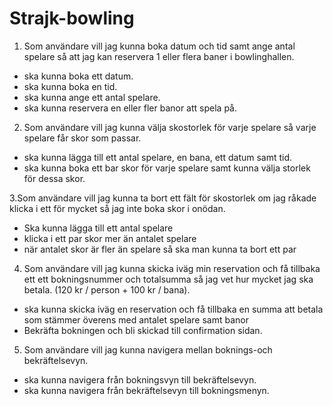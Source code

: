 # Strajk-bowling

1. Som användare vill jag kunna boka datum och tid samt ange antal spelare så att jag 
   kan reservera 1 eller flera baner i bowlinghallen.
- ska kunna boka ett datum.
- ska kunna boka en tid.
- ska kunna ange ett antal spelare.
- ska kunna reservera en eller fler banor att spela på.
   
2. Som användare vill jag kunna välja skostorlek för varje spelare så varje spelare får skor som passar.
- ska kunna lägga till ett antal spelare, en bana, ett datum samt tid.
- ska kunna boka ett bar skor för varje spelare samt kunna välja storlek för dessa skor.

3.Som användare vill jag kunna ta bort ett fält för skostorlek om jag råkade klicka i ett för mycket så 
  jag inte boka skor i onödan.
- Ska kunna lägga till ett antal spelare
- klicka i ett par skor mer än antalet spelare
- när antalet skor är fler än spelare så ska man kunna ta bort ett par

4. Som användare vill jag kunna skicka iväg min reservation och få tillbaka ett ett bokningsnummer 
   och totalsumma så jag vet hur mycket jag ska betala. (120 kr / person + 100 kr / bana).
- ska kunna skicka iväg en reservation och få tillbaka en summa att betala som stämmer överens med antalet spelare samt       banor
- Bekräfta bokningen och bli skickad till confirmation sidan.

5. Som användare vill jag kunna navigera mellan boknings-och bekräftelsevyn.
- ska kunna navigera från bokningsvyn till bekräftelsevyn.
- ska kunna navigera från bekräftelsevyn till bokningsmenyn.

